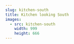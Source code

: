```yaml
---
slug: kitchen-south
title: Kitchen looking South
images:
  - src: kitchen-south
    width: 999
    height: 666
---
```

